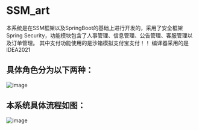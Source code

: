 # SSM_art
本系统是在SSM框架以及SpringBoot的基础上进行开发的，采用了安全框架Spring Security，功能模块包含了人事管理、信息管理、公告管理、客服管理以及订单管理。
其中支付功能使用的是沙箱模拟支付宝支付！！
编译器采用的是IDEA2021<br>
## 具体角色分为以下两种：
![image](https://github.com/z-s920/SSM_art/assets/75167800/817d653d-ada2-44f6-b907-abc918dd9af2)
## 本系统具体流程如图：
![image](https://github.com/z-s920/SSM_art/assets/75167800/219ea7a1-b834-47df-abcb-9d08fe41d5eb)

